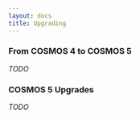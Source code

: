 ```yaml
---
layout: docs
title: Upgrading
---
```


### From COSMOS 4 to COSMOS 5

_TODO_

### COSMOS 5 Upgrades

_TODO_
